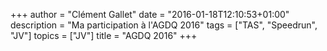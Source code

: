 +++
author = "Clément Gallet"
date = "2016-01-18T12:10:53+01:00"
description = "Ma participation à l'AGDQ 2016"
tags = ["TAS", "Speedrun", "JV"]
topics = ["JV"]
title = "AGDQ 2016"
+++

